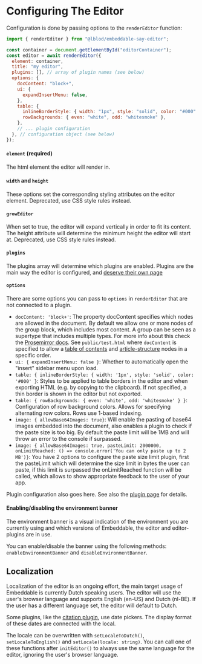 # Configuring The Editor

Configuration is done by passing options to the `renderEditor` function:

```javascript
import { renderEditor } from "@lblod/embeddable-say-editor";

const container = document.getElementById("editorContainer");
const editor = await renderEditor({
  element: container,
  title: "my editor",
  plugins: [], // array of plugin names (see below)
  options: {
    docContent: "block+",
    ui: {
      expandInsertMenu: false,
    },
    table: {
      inlineBorderStyle: { width: "1px", style: "solid", color: "#000" },
      rowBackgrounds: { even: "white", odd: "whitesmoke" },
    },
    // ... plugin configuration
  }, // configuration object (see below)
});
```

#### `element` (required)

The html element the editor will render in.

#### `width` and `height`

These options set the corresponding styling attributes on the editor element.
Deprecated, use CSS style rules instead.

#### `growEditor`

When set to true, the editor will expand vertically in order to fit its content.
The height attribute will determine the minimum height the editor will start at.
Deprecated, use CSS style rules instead.

#### `plugins`

The plugins array will determine which plugins are enabled. Plugins are the main
way the editor is configured, and [deserve their own page](/docs/plugins.md)

#### `options`

There are some options you can pass to `options` in `renderEditor` that are not connected to a plugin.

- `docContent: 'block+'`: The property docContent specifies which nodes are allowed in the document. By default we allow one or more nodes of the group block, which includes most content. A group can be seen as a supertype that includes multiple types. For more info about this check the [Prosemirror docs](https://prosemirror.net/docs/guide/#schema.content_expressions).
  See `public/test.html` where `docContent` is specified to allow a [table of contents](/docs/plugins/table-of-contents-plugin.md) and [article-structure](/docs/plugins/article-structure-plugin.md) nodes in a specific order.
- `ui: { expandInsertMenu: false }`: Whether to automatically open the "insert" sidebar menu upon load.
- `table: { inlineBorderStyle: { width: '1px', style: 'solid', color: '#000' }`: Styles to be applied to table borders in the editor and when exporting HTML (e.g. by copying to the clipboard). If not specified, a thin border is shown in the editor but not exported.
- `table: { rowBackgrounds: { even: 'white', odd: 'whitesmoke' } }`: Configuration of row background colors. Allows for specifying alternating row colors. Rows use 1-based indexing.
- `image: { allowBase64Images: true}`: Will enable the pasting of base64 images embedded into the document, also enables a plugin to check if the paste size is too big. By default the paste limit will be 1MB and will throw an error to the console if surpassed.
- `image: { allowBase64Images: true, pasteLimit: 2000000, onLimitReached: () => console.error('You can only paste up to 2 MB')}`: You have 2 options to configure the paste size limit plugin, first the pasteLimit which will determine the size limit in bytes the user can
  paste, if this limit is surpassed the onLimitReached function will be called, which allows to show appropriate feedback to the user of your app.

Plugin configuration also goes here. See also the [plugin page](/docs/plugins.md) for details.

#### Enabling/disabling the environment banner

The environment banner is a visual indication of the environment you are currently using and which versions of Embeddable, the editor and editor-plugins are in use.

You can enable/disable the banner using the following methods: `enableEnvironmentBanner` and `disableEnvironmentBanner`.

## Localization

Localization of the editor is an ongoing effort, the main target usage of Embeddable is currently Dutch speaking users. The editor will use the user's browser language and supports English (en-US) and Dutch (nl-BE). If the user has a different language set, the editor will default to Dutch.

Some plugins, like the [citation plugin](/docs/plugins/citation-plugin.md), use date pickers. The display format of these dates are connected with the local.

The locale can be overwritten with `setLocaleToDutch()`, `setLocaleToEnglish()` and `setLocale(locale: string)`. You can call one of these functions after `initEditor()` to always use the same language for the editor, ignoring the user's browser language.
